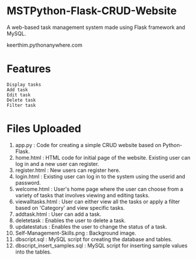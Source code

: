 # MSTPython-Flask-CRUD-Website
A web-based task management system made using Flask framework and MySQL. 

keerthim.pythonanywhere.com 

# Features

    Display tasks
    Add task
    Edit task
    Delete task
    Filter task

# Files Uploaded

  1. app.py : Code for creating a simple CRUD website based on Python-Flask.
  2. home.html : HTML code for initial page of the website. Existing user can log in and a new user can register.
  3. register.html : New users can register here.
  4. login.html : Existing user can log in to the system using the userid and password.
  5. welcome.html : User's home page where the user can choose from a variety of tasks that involves viewing and editing tasks.
  6. viewalltasks.html : User can either view all the tasks or apply a filter based on 'Category' and view specific tasks.
  7. addtask.html : User can add a task.
  8. deletetask : Enables the user to delete a task.
  9. updatestatus : Enables the user to change the status of a task.
  10. Self-Management-Skills.png : Background image.
  11. dbscript.sql : MySQL script for creating the database and tables.
  12. dbscript_insert_samples.sql : MySQL script for inserting sample values into the tables.


